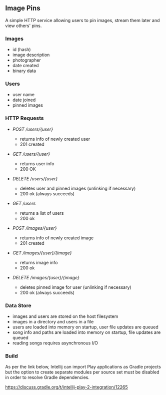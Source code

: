 ## Image Pins
A simple HTTP service allowing users to pin images, stream them later
and view others' pins.

### Images
* id (hash)
* image description
* photographer
* date created
* binary data

### Users
* user name
* date joined
* pinned images

### HTTP Requests
* <i>POST /users/{user}</i>
    * returns info of newly created user
    * 201 created

* <i>GET /users/{user}</i>
    * returns user info
    * 200 OK

* <i>DELETE /users/{user}</i>
    * deletes user and pinned images (unlinking if necessary)
    * 200 ok (always succeeds)

* <i>GET /users</i>
    * returns a list of users
    * 200 ok

* <i>POST /images/{user}</i>
    * returns info of newly created image
    * 201 created

* <i>GET /images/{user}/{image}</i>
    * returns image info
    * 200 ok

* <i>DELETE /images/{user}/{image}</i>
    * deletes pinned image for user (unlinking if necessary)
    * 200 ok (always succeeds)

### Data Store
* images and users are stored on the host filesystem
* images in a directory and users in a file
* users are loaded into memory on startup, user file updates are queued
* song info and paths are loaded into memory on startup, file updates
  are queued
* reading songs requires asynchronous I/O

### Build
As per the link below, Intellij can import Play applications as Gradle
projects but the option to create separate modules per source set must
be disabled in order to resolve Gradle dependencies.

https://discuss.gradle.org/t/intellij-play-2-integration/12265